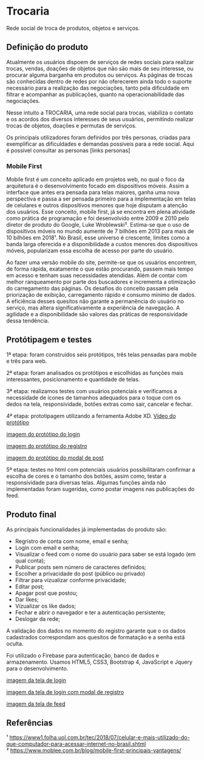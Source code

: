 # Trocaria

Rede social de troca de produtos, objetos e serviços. 

## Definição do produto

Atualmente os usuários dispoem de serviços de redes sociais para realizar trocas, vendas, doações de objetos que não são mais de seu interesse, ou procurar alguma barganha em produtos ou serviços. As páginas de trocas são conhecidas dentro de redes por não oferecerem ainda todo o suporte necessário para a realização das negociações, tanto pela dificuldade em filtrar e acompanhar as publicações, quanto na operacionabilidade das negociações. 

Nesse intuito a TROCARIA, uma rede social para trocas, viabiliza o contato e os acordos dos diversos interesses de seus usuários, permitindo realizar trocas de objetos, doações e permutas de serviços. 

Os principais utilizadores foram definidos por três personas, criadas para exemplificar as dificuldades e demandas possíveis para a rede social. Aqui é possível consultar as personas [links personas]


### Mobile First

Mobile first é um conceito aplicado em projetos web, no qual o foco da arquitetura é o desenvolvimento focado em dispositivos móveis. Assim a interface que antes era pensada para telas maiores, ganha uma nova perspectiva e passa a ser pensada primeiro para a implementação em telas de celulares e outros dispositivos menores que hoje disputam a atenção dos usuários. Esse conceito, mobile first, já se encontra em plena atividade como prática de programação e foi desenvolvido entre 2009 e 2010 pelo diretor de produto do Google, Luke Wroblewski².
Estima-se que o uso de dispositivos móveis no mundo aumente de 7 bilhões em 2013 para mais de 10 bilhões em 2018¹. No Brasil, esse universo é crescente, limites como a banda larga oferecida e a disponibilidade a custos menores dos dispositivos móveis, popularizam essa escolha de acesso por parte do usuário. 

Ao fazer uma versão mobile do site, permite-se que os usuários encontrem, de forma rápida, exatamente o que estão procurando, passem mais tempo em acesso e tenham suas necessidades atendidas. Além de contar com melhor ranqueamento por parte dos buscadores e incrementa a otimização do carregamento das páginas. Os desafios do conceito passam pela priorização de exibição, carregamento rápido e consumo mínimo de dados. A eficiência desses quesitos não garante a permanência do usuário no serviço, mas altera significativamente a experiência de navegação. A agilidade e a disponibilidade são valores das práticas de responsividade dessa  tendência.	


## Protótipagem e testes

1ª etapa: foram construídos seis protótipos, três telas pensadas para mobile e três para web.

2ª etapa: foram analisados os protótipos e escolhidas as funções mais interessantes, posicionamento e quantidade de telas.

3ª etapa: realizamos testes com usuários potenciais e verificamos a necessidade de ícones de tamanhos adequados para o toque com os dedos na tela, responsividade, botões extras como sair, cancelar e fechar.

4ª etapa: prototipagem utilizando a ferramenta Adobe XD. 
[Vídeo do protótipo](https://www.youtube.com/watch?v=JMhKdfotaNo&feature=youtu.be)

[imagem do protótipo do login](https://trello-attachments.s3.amazonaws.com/5c8feb9a63a889176a828739/5c90d7c439c5bd4e348a0fdf/447406e2bf1d54910b50a366aca852d4/login.JPG)


[imagem do protótipo do registro](https://trello-attachments.s3.amazonaws.com/5c8feb9a63a889176a828739/5c90d7c439c5bd4e348a0fdf/f5892166e8b24af1c3fee31f494298a6/register-final.JPG)

[imagem do protótipo do modal de post](https://trello-attachments.s3.amazonaws.com/5c8feb9a63a889176a828739/5c90d7c439c5bd4e348a0fdf/bfe8233b86de1a7048ede27880fa6dc3/post-final.JPG)


5ª etapa: testes no html com potenciais usuários possibilitaram confirmar a escolha de cores e o tamanho dos botões, assim como, testar a responsividade para diversas telas. Algumas funções ainda não implementadas foram sugeridas, como postar imagens nas publicações do feed.


## Produto final

As principais funcionalidades já implementadas do produto são:

- Regristro de conta com nome, email e senha;
- Login com email e senha;
- Visualizar o feed com o nome do usuário para saber se está logado (em qual conta); 
- Publicar posts sem número de caracteres definidos; 
- Escolher a privacidade do post (público ou privado)
- Filtrar para vizualizar conforme privacidade;
- Editar post;
- Apagar post que postou;
- Dar likes; 
- Vizualizar os like dados;
- Fechar e abrir o navegador e ter a autenticação persistente;
- Deslogar da rede; 


A validação dos dados no momento do registro garante que o os dados cadastrados correspondam aos quesitos de formatação e a senha está oculta. 

Foi utilizado o Firebase para autenticação, banco de dados e armazenamento. 
Usamos HTML5, CSS3, Bootstrap 4, JavaScript e Jquery para o desenvolvimento.

[imagem da tela de login](https://trello-attachments.s3.amazonaws.com/5c8feb9a63a889176a828739/5c8ff47460d21317aba3e1a1/3a7754c9d7c9b52f5f6bbd77b99bd0ff/tela_login.png)
 
[imagem da tela de login com modal de registro](https://trello-attachments.s3.amazonaws.com/5c8feb9a63a889176a828739/5c8ff47460d21317aba3e1a1/291d89f063bfffe29bd9c53b88469bb4/registro.png)

[imagem da tela de feed](https://trello-attachments.s3.amazonaws.com/5c8feb9a63a889176a828739/5c8ff47460d21317aba3e1a1/7e476c159ef455f4ccf53c86e2ab5ffd/feed.png)


## Referências

¹ https://www1.folha.uol.com.br/tec/2018/07/celular-e-mais-utilizado-do-que-computador-para-acessar-internet-no-brasil.shtml   
² https://www.moblee.com.br/blog/mobile-first-principais-vantagens/




